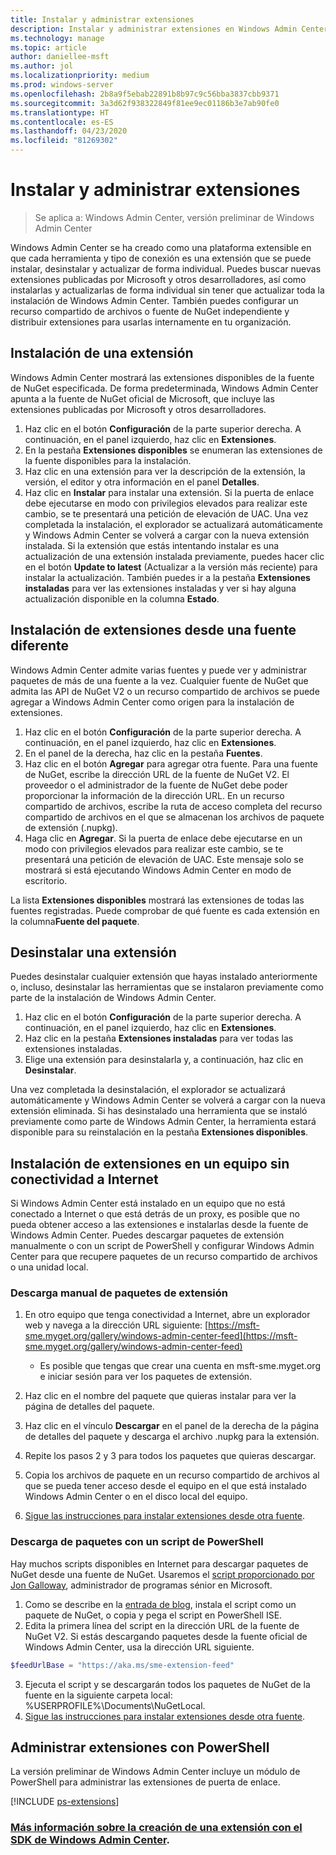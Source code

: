 ```yaml
---
title: Instalar y administrar extensiones
description: Instalar y administrar extensiones en Windows Admin Center (proyecto Honolulu)
ms.technology: manage
ms.topic: article
author: daniellee-msft
ms.author: jol
ms.localizationpriority: medium
ms.prod: windows-server
ms.openlocfilehash: 2b8a9f5ebab22891b8b97c9c56bba3837cbb9371
ms.sourcegitcommit: 3a3d62f938322849f81ee9ec01186b3e7ab90fe0
ms.translationtype: HT
ms.contentlocale: es-ES
ms.lasthandoff: 04/23/2020
ms.locfileid: "81269302"
---
```

# <a name="install-and-manage-extensions"></a>Instalar y administrar extensiones

>Se aplica a: Windows Admin Center, versión preliminar de Windows Admin Center

Windows Admin Center se ha creado como una plataforma extensible en que cada herramienta y tipo de conexión es una extensión que se puede instalar, desinstalar y actualizar de forma individual. Puedes buscar nuevas extensiones publicadas por Microsoft y otros desarrolladores, así como instalarlas y actualizarlas de forma individual sin tener que actualizar toda la instalación de Windows Admin Center. También puedes configurar un recurso compartido de archivos o fuente de NuGet independiente y distribuir extensiones para usarlas internamente en tu organización.

## <a name="installing-an-extension"></a>Instalación de una extensión

Windows Admin Center mostrará las extensiones disponibles de la fuente de NuGet especificada. De forma predeterminada, Windows Admin Center apunta a la fuente de NuGet oficial de Microsoft, que incluye las extensiones publicadas por Microsoft y otros desarrolladores.

1. Haz clic en el botón **Configuración** de la parte superior derecha. A continuación, en el panel izquierdo, haz clic en **Extensiones**. 
2. En la pestaña **Extensiones disponibles** se enumeran las extensiones de la fuente disponibles para la instalación.
3. Haz clic en una extensión para ver la descripción de la extensión, la versión, el editor y otra información en el panel **Detalles**.
4. Haz clic en **Instalar** para instalar una extensión. Si la puerta de enlace debe ejecutarse en modo con privilegios elevados para realizar este cambio, se te presentará una petición de elevación de UAC. Una vez completada la instalación, el explorador se actualizará automáticamente y Windows Admin Center se volverá a cargar con la nueva extensión instalada. Si la extensión que estás intentando instalar es una actualización de una extensión instalada previamente, puedes hacer clic en el botón **Update to latest** (Actualizar a la versión más reciente) para instalar la actualización. También puedes ir a la pestaña **Extensiones instaladas** para ver las extensiones instaladas y ver si hay alguna actualización disponible en la columna **Estado**.

## <a name="installing-extensions-from-a-different-feed"></a>Instalación de extensiones desde una fuente diferente

Windows Admin Center admite varias fuentes y puede ver y administrar paquetes de más de una fuente a la vez. Cualquier fuente de NuGet que admita las API de NuGet V2 o un recurso compartido de archivos se puede agregar a Windows Admin Center como origen para la instalación de extensiones.

1. Haz clic en el botón **Configuración** de la parte superior derecha. A continuación, en el panel izquierdo, haz clic en **Extensiones**.
2. En el panel de la derecha, haz clic en la pestaña **Fuentes**.
3. Haz clic en el botón **Agregar** para agregar otra fuente. Para una fuente de NuGet, escribe la dirección URL de la fuente de NuGet V2. El proveedor o el administrador de la fuente de NuGet debe poder proporcionar la información de la dirección URL. En un recurso compartido de archivos, escribe la ruta de acceso completa del recurso compartido de archivos en el que se almacenan los archivos de paquete de extensión (.nupkg).
4. Haga clic en **Agregar**. Si la puerta de enlace debe ejecutarse en un modo con privilegios elevados para realizar este cambio, se te presentará una petición de elevación de UAC. Este mensaje solo se mostrará si está ejecutando Windows Admin Center en modo de escritorio.

La lista **Extensiones disponibles** mostrará las extensiones de todas las fuentes registradas. Puede comprobar de qué fuente es cada extensión en la columna**Fuente del paquete**.

## <a name="uninstalling-an-extension"></a>Desinstalar una extensión

Puedes desinstalar cualquier extensión que hayas instalado anteriormente o, incluso, desinstalar las herramientas que se instalaron previamente como parte de la instalación de Windows Admin Center.

1. Haz clic en el botón **Configuración** de la parte superior derecha. A continuación, en el panel izquierdo, haz clic en **Extensiones**. 
2. Haz clic en la pestaña **Extensiones instaladas** para ver todas las extensiones instaladas.
3. Elige una extensión para desinstalarla y, a continuación, haz clic en **Desinstalar**.

Una vez completada la desinstalación, el explorador se actualizará automáticamente y Windows Admin Center se volverá a cargar con la nueva extensión eliminada. Si has desinstalado una herramienta que se instaló previamente como parte de Windows Admin Center, la herramienta estará disponible para su reinstalación en la pestaña **Extensiones disponibles**.

## <a name="installing-extensions-on-a-computer-without-internet-connectivity"></a>Instalación de extensiones en un equipo sin conectividad a Internet

Si Windows Admin Center está instalado en un equipo que no está conectado a Internet o que está detrás de un proxy, es posible que no pueda obtener acceso a las extensiones e instalarlas desde la fuente de Windows Admin Center. Puedes descargar paquetes de extensión manualmente o con un script de PowerShell y configurar Windows Admin Center para que recupere paquetes de un recurso compartido de archivos o una unidad local.

### <a name="manually-downloading-extension-packages"></a>Descarga manual de paquetes de extensión

1. En otro equipo que tenga conectividad a Internet, abre un explorador web y navega a la dirección URL siguiente: [https://msft-sme.myget.org/gallery/windows-admin-center-feed](https://msft-sme.myget.org/gallery/windows-admin-center-feed) 

   * Es posible que tengas que crear una cuenta en msft-sme.myget.org e iniciar sesión para ver los paquetes de extensión.

2. Haz clic en el nombre del paquete que quieras instalar para ver la página de detalles del paquete.
3. Haz clic en el vínculo **Descargar** en el panel de la derecha de la página de detalles del paquete y descarga el archivo .nupkg para la extensión.
4. Repite los pasos 2 y 3 para todos los paquetes que quieras descargar.
5. Copia los archivos de paquete en un recurso compartido de archivos al que se pueda tener acceso desde el equipo en el que está instalado Windows Admin Center o en el disco local del equipo.
6. [Sigue las instrucciones para instalar extensiones desde otra fuente](#installing-extensions-from-a-different-feed).

### <a name="downloading-packages-with-a-powershell-script"></a>Descarga de paquetes con un script de PowerShell

Hay muchos scripts disponibles en Internet para descargar paquetes de NuGet desde una fuente de NuGet. Usaremos el [script proporcionado por Jon Galloway](https://weblogs.asp.net/jongalloway/downloading-a-local-nuget-repository-with-powershell), administrador de programas sénior en Microsoft.

1. Como se describe en la [entrada de blog](https://weblogs.asp.net/jongalloway/downloading-a-local-nuget-repository-with-powershell), instala el script como un paquete de NuGet, o copia y pega el script en PowerShell ISE.
2. Edita la primera línea del script en la dirección URL de la fuente de NuGet V2. Si estás descargando paquetes desde la fuente oficial de Windows Admin Center, usa la dirección URL siguiente.

```powershell
$feedUrlBase = "https://aka.ms/sme-extension-feed"
```

3. Ejecuta el script y se descargarán todos los paquetes de NuGet de la fuente en la siguiente carpeta local: %USERPROFILE%\Documents\NuGetLocal.
4. [Sigue las instrucciones para instalar extensiones desde otra fuente](#installing-extensions-from-a-different-feed).

## <a name="manage-extensions-with-powershell"></a>Administrar extensiones con PowerShell

La versión preliminar de Windows Admin Center incluye un módulo de PowerShell para administrar las extensiones de puerta de enlace.

[!INCLUDE [ps-extensions](../includes/ps-extensions.md)]

### <a name="learn-more-about-building-an-extension-with-the-windows-admin-center-sdk"></a>[Más información sobre la creación de una extensión con el SDK de Windows Admin Center](../extend/extensibility-overview.md).